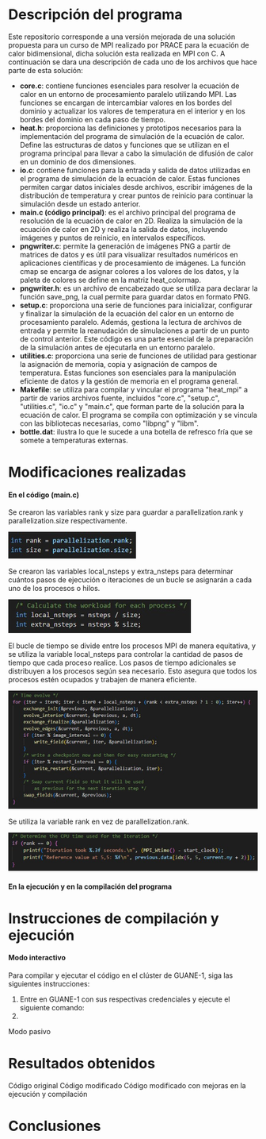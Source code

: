 # Descripción del programa 
Este repositorio corresponde a una versión mejorada de una solución propuesta para un curso de MPI realizado por PRACE para la ecuación de calor bidimensional, dicha solución esta realizada en MPI con C. A continuación se dara una descripción de cada uno de los archivos que hace parte de esta solución: 
- **core.c**: contiene funciones esenciales para resolver la ecuación de calor en un entorno de procesamiento paralelo utilizando MPI. Las funciones se encargan de intercambiar valores en los bordes del dominio y actualizar los valores de temperatura en el interior y en los bordes del dominio en cada paso de tiempo.
- **heat.h**: proporciona las definiciones y prototipos necesarios para la implementación del programa de simulación de la ecuación de calor. Define las estructuras de datos y funciones que se utilizan en el programa principal para llevar a cabo la simulación de difusión de calor en un dominio de dos dimensiones.
- **io.c**: contiene funciones para la entrada y salida de datos utilizadas en el programa de simulación de la ecuación de calor. Estas funciones permiten cargar datos iniciales desde archivos, escribir imágenes de la distribución de temperatura y crear puntos de reinicio para continuar la simulación desde un estado anterior.
- **main.c (código principal)**: es el archivo principal del programa de resolución de la ecuación de calor en 2D. Realiza la simulación de la ecuación de calor en 2D y realiza la salida de datos, incluyendo imágenes y puntos de reinicio, en intervalos específicos.
- **pngwriter.c**: permite la generación de imágenes PNG a partir de matrices de datos y es útil para visualizar resultados numéricos en aplicaciones científicas y de procesamiento de imágenes. La función cmap se encarga de asignar colores a los valores de los datos, y la paleta de colores se define en la matriz heat_colormap.
- **pngwriter.h**: es un archivo de encabezado que se utiliza para declarar la función save_png, la cual permite para guardar datos en formato PNG.
- **setup.c**: proporciona una serie de funciones para inicializar, configurar y finalizar la simulación de la ecuación del calor en un entorno de procesamiento paralelo. Además, gestiona la lectura de archivos de entrada y permite la reanudación de simulaciones a partir de un punto de control anterior. Este código es una parte esencial de la preparación de la simulación antes de ejecutarla en un entorno paralelo.
- **utilities.c**: proporciona una serie de funciones de utilidad para gestionar la asignación de memoria, copia y asignación de campos de temperatura. Estas funciones son esenciales para la manipulación eficiente de datos y la gestión de memoria en el programa general.
- **Makefile**: se utiliza para compilar y vincular el programa "heat_mpi" a partir de varios archivos fuente, incluidos "core.c", "setup.c", "utilities.c", "io.c" y "main.c", que forman parte de la solución para la ecuación de calor. El programa se compila con optimización y se vincula con las bibliotecas necesarias, como "libpng" y "libm".
- **bottle.dat**: ilustra lo que le sucede a una botella de refresco fría que se somete a temperaturas externas. 

# Modificaciones realizadas
#### En el código (main.c)

Se crearon las variables rank y size para guardar a parallelization.rank y parallelization.size respectivamente. 

![img1](./Recursos/modificacionMain1.jpg)

Se crearon las variables local_nsteps y extra_nsteps para determinar cuántos pasos de ejecución o iteraciones de un bucle se asignarán a cada uno de los procesos o hilos.

![img2](./Recursos/modificacionMain2.jpg)

El bucle de tiempo se divide entre los procesos MPI de manera equitativa, y se utiliza la variable local_nsteps para controlar la cantidad de pasos de tiempo que cada proceso realice. Los pasos de tiempo adicionales se distribuyen a los procesos según sea necesario. Esto asegura que todos los procesos estén ocupados y trabajen de manera eficiente.

![img3](./Recursos/modificacionMain3.jpg)

Se utiliza la variable rank en vez de parallelization.rank.

![img4](./Recursos/modificacionMain4.jpg)

#### En la ejecución y en la compilación del programa
# Instrucciones de compilación y ejecución 
#### Modo interactivo
Para compilar y ejecutar el código en el clúster de GUANE-1, siga las siguientes instrucciones:
1. Entre en GUANE-1 con sus respectivas credenciales y ejecute el siguiente comando:
2. 

Modo pasivo
# Resultados obtenidos 
Código original 
Código modificado 
Código modificado con mejoras en la ejecución y compilación 
# Conclusiones

